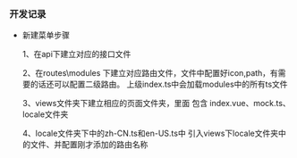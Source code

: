 ### 开发记录

- 新建菜单步骤

    1、在api下建立对应的接口文件

    2、在routes\modules 下建立对应路由文件，文件中配置好icon,path，有需要的话还可以配置二级路由。 上级index.ts中会加载modules中的所有ts文件

    3、views文件夹下建立相应的页面文件夹，里面 包含 index.vue、mock.ts、locale文件夹

    4、locale文件夹下中的zh-CN.ts和en-US.ts中 引入views下locale文件夹中的文件、并配置刚才添加的路由名称
